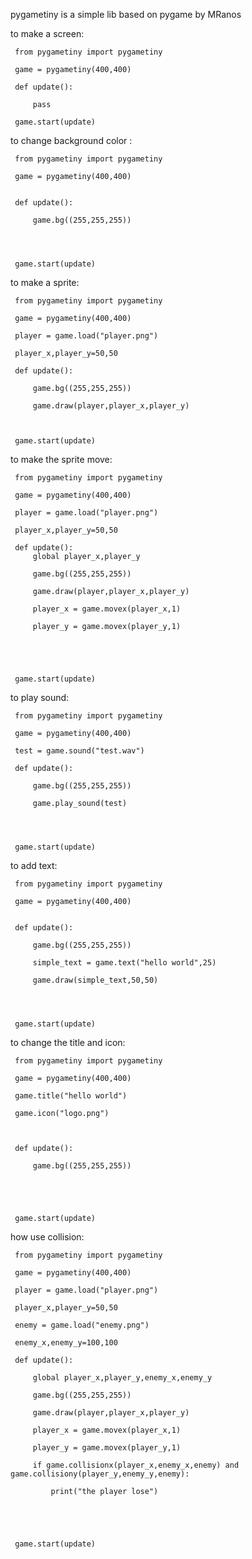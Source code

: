 pygametiny is a simple lib based on pygame
by MRanos





to make a screen:

     from pygametiny import pygametiny

     game = pygametiny(400,400)

     def update():

         pass
	 
     game.start(update)





to change background color :

     from pygametiny import pygametiny

     game = pygametiny(400,400)


     def update():
     
	     game.bg((255,255,255))
	 
	 
	 

     game.start(update)






to make a sprite:

     from pygametiny import pygametiny

     game = pygametiny(400,400)

     player = game.load("player.png")

     player_x,player_y=50,50

     def update():
     
	     game.bg((255,255,255))
	 
	     game.draw(player,player_x,player_y)
	 
	 

     game.start(update)





to make the sprite move:

     from pygametiny import pygametiny

     game = pygametiny(400,400)

     player = game.load("player.png")

     player_x,player_y=50,50

     def update():
         global player_x,player_y
	 
	     game.bg((255,255,255))
	 
	     game.draw(player,player_x,player_y)
	 
	     player_x = game.movex(player_x,1)
	 
	     player_y = game.movex(player_y,1)
	 
	 
	 
	 

     game.start(update)





to play sound:


     from pygametiny import pygametiny

     game = pygametiny(400,400)

     test = game.sound("test.wav")

     def update():

	     game.bg((255,255,255))
	 
	     game.play_sound(test)
	 
	 
	 

     game.start(update)


to add text:

     from pygametiny import pygametiny

     game = pygametiny(400,400)


     def update():

	     game.bg((255,255,255))
	 
	     simple_text = game.text("hello world",25)
	 
	     game.draw(simple_text,50,50)
	 
	 
	 

     game.start(update)





to change the title and icon:



     from pygametiny import pygametiny

     game = pygametiny(400,400)

     game.title("hello world")

     game.icon("logo.png")



     def update():

	     game.bg((255,255,255))
	 
	 
	 
	 

     game.start(update)






how use collision:



     from pygametiny import pygametiny

     game = pygametiny(400,400)

     player = game.load("player.png")

     player_x,player_y=50,50

     enemy = game.load("enemy.png")

     enemy_x,enemy_y=100,100

     def update():

         global player_x,player_y,enemy_x,enemy_y
	 
	     game.bg((255,255,255))
	 
	     game.draw(player,player_x,player_y)
	 
	     player_x = game.movex(player_x,1)
	 
	     player_y = game.movex(player_y,1)
	 
	     if game.collisionx(player_x,enemy_x,enemy) and game.collisiony(player_y,enemy_y,enemy):
	 
	         print("the player lose")
	 
	 
	 
	 

     game.start(update)
